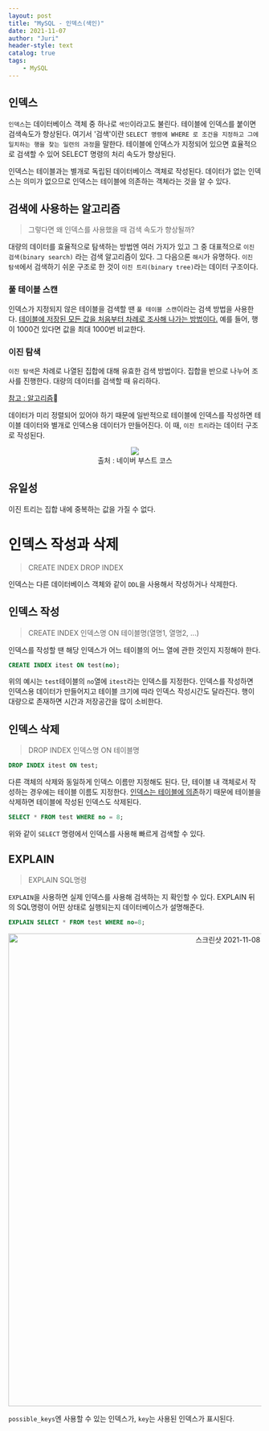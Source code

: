 ```yaml
---
layout: post
title: "MySQL - 인덱스(색인)"
date: 2021-11-07
author: "Juri"
header-style: text
catalog: true
tags:
    - MySQL
---
```


## 인덱스

`인덱스`는 데이터베이스 객체 중 하나로 `색인`이라고도 불린다. 테이블에 인덱스를 붙이면 검색속도가 향상된다. 여기서 '검색'이란 `SELECT 명령에 WHERE 로 조건을 지정하고 그에 일치하는 행을 찾는 일련의 과정`을 말한다. 테이블에 인덱스가 지정되어 있으면 효율적으로 검색할 수 있어 SELECT 명령의 처리 속도가 향상된다.


인덱스는 테이블과는 별개로 독립된 데이터베이스 객체로 작성된다. 데이터가 없는 인덱스는 의미가 없으므로 인덱스는 테이블에 의존하는 객체라는 것을 알 수 있다.

## 검색에 사용하는 알고리즘

>그렇다면 왜 인덱스를 사용했을 때 검색 속도가 향상될까?

대량의 데이터를 효율적으로 탐색하는 방법엔 여러 가지가 있고 그 중 대표적으로 `이진 검색(binary search)` 라는 검색 알고리즘이 있다. 그 다음으론 `해시`가 유명하다. `이진 탐색`에서 검색하기 쉬운 구조로 한 것이 `이진 트리(binary tree)`라는 데이터 구조이다.

### 풀 테이블 스캔

인덱스가 지정되지 않은 테이블을 검색할 땐 `풀 테이블 스캔`이라는 검색 방법을 사용한다. <u>테이블에 저장된 모든 값을 처음부터 차례로 조사해 나가는 방법이다.</u> 예를 들어, 행이 1000건 있다면 값을 최대 1000번 비교한다. 

### 이진 탐색

`이진 탐색`은 차례로 나열된 집합에 대해 유효한 검색 방법이다. 집합을 반으로 나누어 조사를 진행한다. 대량의 데이터를 검색할 때 유리하다.

[참고 : 알고리즘](https://jang184.github.io/til/sort/)

데이터가 미리 정렬되어 있어야 하기 때문에 일반적으로 테이블에 인덱스를 작성하면 테이블 데이터와 별개로 인덱스용 데이터가 만들어진다. 이 때, `이진 트리`라는 데이터 구조로 작성된다.

<div align=center><img src='https://cs50.harvard.edu/x/2020/notes/5/binary_search_tree.png'><br>
<span style='font-size:14px'>출처 : 네이버 부스트 코스</span>
</div>


## 유일성

이진 트리는 집합 내에 중복하는 값을 가질 수 없다.

# 인덱스 작성과 삭제

>CREATE INDEX
>DROP INDEX

인덱스는 다른 데이터베이스 객체와 같이 `DDL`을 사용해서 작성하거나 삭제한다. 

## 인덱스 작성

>CREATE INDEX 인덱스명 ON 테이블명(열명1, 열명2, ...)

인덱스를 작성할 땐 해당 인덱스가 어느 테이블의 어느 열에 관한 것인지 지정해야 한다.

```sql
CREATE INDEX itest ON test(no);
```

위의 예시는 `test`테이블의 `no`열에 `itest`라는 인덱스를 지정한다. 인덱스를 작성하면 인덱스용 데이터가 만들어지고 테이블 크기에 따라 인덱스 작성시간도 달라진다. 행이 대량으로 존재하면 시간과 저장공간을 많이 소비한다.

## 인덱스 삭제

>DROP INDEX 인덱스명 ON 테이블명

```sql
DROP INDEX itest ON test;
```

다른 객체의 삭제와 동일하게 인덱스 이름만 지정해도 된다. 단, 테이블 내 객체로서 작성하는 경우에는 테이블 이름도 지정한다. <u>인덱스는 테이블에 의존</u>하기 때문에 테이블을 삭제하면 테이블에 작성된 인덱스도 삭제된다.

```sql
SELECT * FROM test WHERE no = 8;
```

위와 같이 `SELECT` 명령에서 인덱스를 사용해 빠르게 검색할 수 있다.

## EXPLAIN

>EXPLAIN SQL명령

`EXPLAIN`을 사용하면 실제 인덱스를 사용해 검색하는 지 확인할 수 있다. EXPLAIN 뒤의 SQL명령이 어떤 상태로 실행되는지 데이터베이스가 설명해준다.

```sql
EXPLAIN SELECT * FROM test WHERE no=8;
```

<div align=center><img width="940" alt="스크린샷 2021-11-08 오후 5 10 56" src="https://user-images.githubusercontent.com/81026531/140707031-7544a690-ffab-47ea-8306-e03fd9664124.png"></div>

`possible_keys`엔 사용할 수 있는 인덱스가, `key`는 사용된 인덱스가 표시된다.
